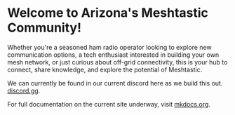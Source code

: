 # Welcome to Arizona's Meshtastic Community!

Whether you're a seasoned ham radio operator looking to explore new communication options, a tech enthusiast interested in building your own mesh network, or just curious about off-grid connectivity, this is your hub to connect, share knowledge, and explore the potential of Meshtastic.

We can currently be found in our current discord here as we build this out. [discord.gg](https://discord.gg/HrKtyuFEQk).

For full documentation on the current site underway, visit [mkdocs.org](https://www.mkdocs.org).
